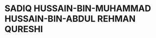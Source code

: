 <!Doctype html>
<html>
<head>
<meta charset="uft-8">
<title>SADIQ HUSSAIN-BIN-MUHAMMAD HUSSAIN-BIN-ABDUL REHMAN QURESHI</title>
</head>
<body>
<h1>SADIQ HUSSAIN-BIN-MUHAMMAD HUSSAIN-BIN-ABDUL REHMAN QURESHI</h1>
</body>
</html> 

